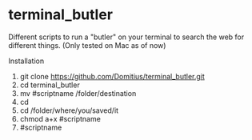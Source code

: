 # terminal_butler
Different scripts to run a "butler" on your terminal to search the web for different things.
(Only tested on Mac as of now)

Installation

1. git clone https://github.com/Domitius/terminal_butler.git
2. cd terminal_butler
3. mv #scriptname /folder/destination
4. cd
5. cd /folder/where/you/saved/it
6. chmod a+x #scriptname
7. #scriptname
